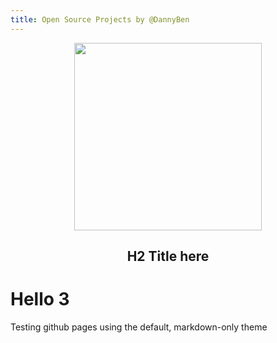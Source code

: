 ```yaml
---
title: Open Source Projects by @DannyBen
---
```


<div align='center'>

<img src='https://github.githubassets.com/images/modules/logos_page/GitHub-Mark.png' width=300>

## H2 Title here

</div>


# Hello 3

Testing github pages using the default, markdown-only theme
